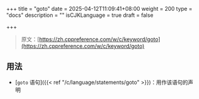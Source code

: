 +++
title = "goto"
date = 2025-04-12T11:09:41+08:00
weight = 200
type = "docs"
description = ""
isCJKLanguage = true
draft = false

+++

> 原文：[https://zh.cppreference.com/w/c/keyword/goto](https://zh.cppreference.com/w/c/keyword/goto)

## 用法

- [`goto` 语句]({{< ref "/c/language/statements/goto" >}})：用作该语句的声明
